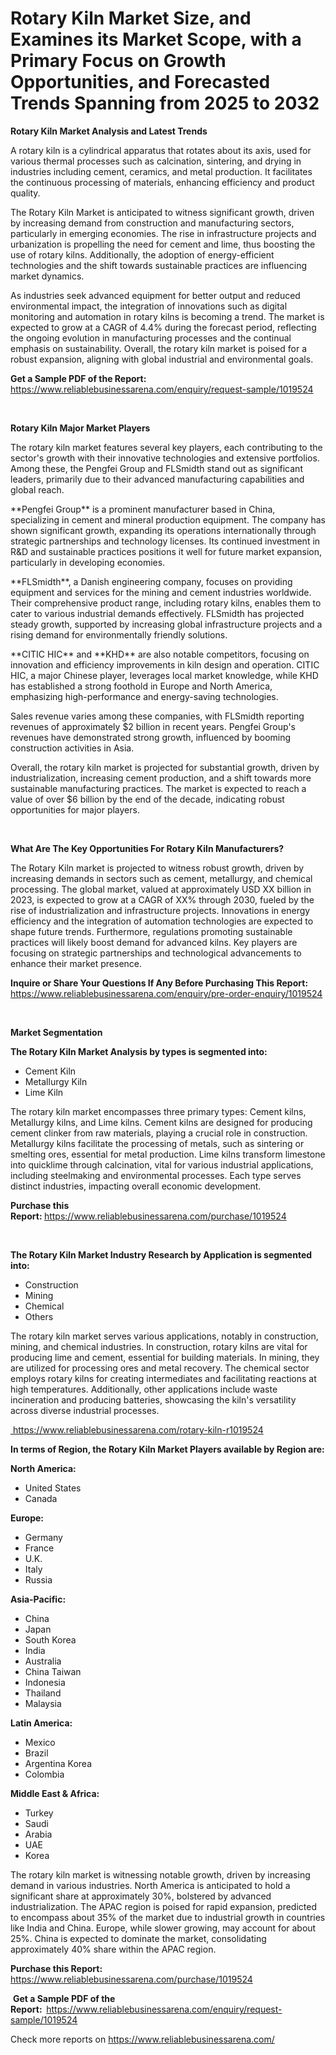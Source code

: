 <p><h1>Rotary Kiln Market Size, and Examines its Market Scope, with a Primary Focus on Growth Opportunities, and Forecasted Trends Spanning from 2025 to 2032</h1></p><p><strong>Rotary Kiln Market Analysis and Latest Trends</strong></p>
<p><p>A rotary kiln is a cylindrical apparatus that rotates about its axis, used for various thermal processes such as calcination, sintering, and drying in industries including cement, ceramics, and metal production. It facilitates the continuous processing of materials, enhancing efficiency and product quality.</p><p>The Rotary Kiln Market is anticipated to witness significant growth, driven by increasing demand from construction and manufacturing sectors, particularly in emerging economies. The rise in infrastructure projects and urbanization is propelling the need for cement and lime, thus boosting the use of rotary kilns. Additionally, the adoption of energy-efficient technologies and the shift towards sustainable practices are influencing market dynamics. </p><p>As industries seek advanced equipment for better output and reduced environmental impact, the integration of innovations such as digital monitoring and automation in rotary kilns is becoming a trend. The market is expected to grow at a CAGR of 4.4% during the forecast period, reflecting the ongoing evolution in manufacturing processes and the continual emphasis on sustainability. Overall, the rotary kiln market is poised for a robust expansion, aligning with global industrial and environmental goals.</p></p>
<p><strong>Get a Sample PDF of the Report:&nbsp;</strong> <a href="https://www.reliablebusinessarena.com/enquiry/request-sample/1019524?utm_campaign=2930&utm_medium=2&utm_source=Github&utm_content=ia&utm_term=11042025&utm_id=rotary-kiln">https://www.reliablebusinessarena.com/enquiry/request-sample/1019524</a></p>
<p>&nbsp;</p>
<p><strong>Rotary Kiln Major Market Players</strong></p>
<p><p>The rotary kiln market features several key players, each contributing to the sector's growth with their innovative technologies and extensive portfolios. Among these, the Pengfei Group and FLSmidth stand out as significant leaders, primarily due to their advanced manufacturing capabilities and global reach.</p><p>**Pengfei Group** is a prominent manufacturer based in China, specializing in cement and mineral production equipment. The company has shown significant growth, expanding its operations internationally through strategic partnerships and technology licenses. Its continued investment in R&D and sustainable practices positions it well for future market expansion, particularly in developing economies.</p><p>**FLSmidth**, a Danish engineering company, focuses on providing equipment and services for the mining and cement industries worldwide. Their comprehensive product range, including rotary kilns, enables them to cater to various industrial demands effectively. FLSmidth has projected steady growth, supported by increasing global infrastructure projects and a rising demand for environmentally friendly solutions.</p><p>**CITIC HIC** and **KHD** are also notable competitors, focusing on innovation and efficiency improvements in kiln design and operation. CITIC HIC, a major Chinese player, leverages local market knowledge, while KHD has established a strong foothold in Europe and North America, emphasizing high-performance and energy-saving technologies.</p><p>Sales revenue varies among these companies, with FLSmidth reporting revenues of approximately $2 billion in recent years. Pengfei Group's revenues have demonstrated strong growth, influenced by booming construction activities in Asia.</p><p>Overall, the rotary kiln market is projected for substantial growth, driven by industrialization, increasing cement production, and a shift towards more sustainable manufacturing practices. The market is expected to reach a value of over $6 billion by the end of the decade, indicating robust opportunities for major players.</p></p>
<p>&nbsp;</p>
<p><strong>What Are The Key Opportunities For Rotary Kiln Manufacturers?</strong></p>
<p><p>The Rotary Kiln market is projected to witness robust growth, driven by increasing demands in sectors such as cement, metallurgy, and chemical processing. The global market, valued at approximately USD XX billion in 2023, is expected to grow at a CAGR of XX% through 2030, fueled by the rise of industrialization and infrastructure projects. Innovations in energy efficiency and the integration of automation technologies are expected to shape future trends. Furthermore, regulations promoting sustainable practices will likely boost demand for advanced kilns. Key players are focusing on strategic partnerships and technological advancements to enhance their market presence.</p></p>
<p><strong>Inquire or Share Your Questions If Any Before Purchasing This Report:</strong> <a href="https://www.reliablebusinessarena.com/enquiry/pre-order-enquiry/1019524?utm_campaign=2930&utm_medium=2&utm_source=Github&utm_content=ia&utm_term=11042025&utm_id=rotary-kiln">https://www.reliablebusinessarena.com/enquiry/pre-order-enquiry/1019524</a></p>
<p>&nbsp;</p>
<p><strong>Market Segmentation</strong></p>
<p><strong>The Rotary Kiln Market Analysis by types is segmented into:</strong></p>
<p><ul><li>Cement Kiln</li><li>Metallurgy Kiln</li><li>Lime Kiln</li></ul></p>
<p><p>The rotary kiln market encompasses three primary types: Cement kilns, Metallurgy kilns, and Lime kilns. Cement kilns are designed for producing cement clinker from raw materials, playing a crucial role in construction. Metallurgy kilns facilitate the processing of metals, such as sintering or smelting ores, essential for metal production. Lime kilns transform limestone into quicklime through calcination, vital for various industrial applications, including steelmaking and environmental processes. Each type serves distinct industries, impacting overall economic development.</p></p>
<p><strong>Purchase this Report:&nbsp;</strong><a href="https://www.reliablebusinessarena.com/purchase/1019524?utm_campaign=2930&utm_medium=2&utm_source=Github&utm_content=ia&utm_term=11042025&utm_id=rotary-kiln">https://www.reliablebusinessarena.com/purchase/1019524</a></p>
<p>&nbsp;</p>
<p><strong>The Rotary Kiln Market Industry Research by Application is segmented into:</strong></p>
<p><ul><li>Construction</li><li>Mining</li><li>Chemical</li><li>Others</li></ul></p>
<p><p>The rotary kiln market serves various applications, notably in construction, mining, and chemical industries. In construction, rotary kilns are vital for producing lime and cement, essential for building materials. In mining, they are utilized for processing ores and metal recovery. The chemical sector employs rotary kilns for creating intermediates and facilitating reactions at high temperatures. Additionally, other applications include waste incineration and producing batteries, showcasing the kiln's versatility across diverse industrial processes.</p></p>
<p><a href="https://www.reliablebusinessarena.com/rotary-kiln-r1019524?utm_campaign=2930&utm_medium=2&utm_source=Github&utm_content=ia&utm_term=11042025&utm_id=rotary-kiln">&nbsp;https://www.reliablebusinessarena.com/rotary-kiln-r1019524</a></p>
<p><strong>In terms of Region, the Rotary Kiln Market Players available by Region are:</strong></p>
<p>
    <p> <strong> North America: </strong>
        <ul>
            <li>United States</li>
            <li>Canada</li>
        </ul>
        </p> 
    <p> <strong> Europe: </strong>
        <ul>
            <li>Germany</li>
            <li>France</li>
            <li>U.K.</li>
            <li>Italy</li>
            <li>Russia</li>
        </ul>
        </p> 
    <p> <strong> Asia-Pacific: </strong>
        <ul>
            <li>China</li>
            <li>Japan</li>
            <li>South Korea</li>
            <li>India</li>
            <li>Australia</li>
            <li>China Taiwan</li>
            <li>Indonesia</li>
            <li>Thailand</li>
            <li>Malaysia</li>
        </ul>
        </p> 
    <p> <strong> Latin America: </strong>
        <ul>
            <li>Mexico</li>
            <li>Brazil</li>
            <li>Argentina Korea</li>
            <li>Colombia</li>
        </ul>
        </p> 
    <p> <strong> Middle East & Africa: </strong>
        <ul>
            <li>Turkey</li>
            <li>Saudi</li>
            <li>Arabia</li>
            <li>UAE</li>
            <li>Korea</li>
        </ul>
    </p>
    </p>
<p><p>The rotary kiln market is witnessing notable growth, driven by increasing demand in various industries. North America is anticipated to hold a significant share at approximately 30%, bolstered by advanced industrialization. The APAC region is poised for rapid expansion, predicted to encompass about 35% of the market due to industrial growth in countries like India and China. Europe, while slower growing, may account for about 25%. China is expected to dominate the market, consolidating approximately 40% share within the APAC region.</p></p>
<p><strong>Purchase this Report: </strong><a href="https://www.reliablebusinessarena.com/purchase/1019524?utm_campaign=2930&utm_medium=2&utm_source=Github&utm_content=ia&utm_term=11042025&utm_id=rotary-kiln">https://www.reliablebusinessarena.com/purchase/1019524</a></p>
<p>&nbsp;<strong>Get a Sample PDF of the Report:&nbsp;&nbsp;</strong><a href="https://www.reliablebusinessarena.com/enquiry/request-sample/1019524?utm_campaign=2930&utm_medium=2&utm_source=Github&utm_content=ia&utm_term=11042025&utm_id=rotary-kiln">https://www.reliablebusinessarena.com/enquiry/request-sample/1019524</a></p>
<p><strong></strong></p>
<p>Check more reports on <a href="https://www.reliablebusinessarena.com/?utm_campaign=2930&utm_medium=2&utm_source=Github&utm_content=ia&utm_term=11042025&utm_id=rotary-kiln">https://www.reliablebusinessarena.com/</a></p>